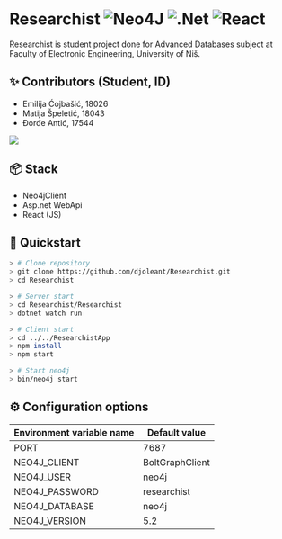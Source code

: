 # Researchist ![Neo4J](https://img.shields.io/badge/Neo4j-008CC1?style=for-the-badge&logo=neo4j&logoColor=white) ![.Net](https://img.shields.io/badge/.NET-5C2D91?style=for-the-badge&logo=.net&logoColor=white) ![React](https://img.shields.io/badge/react-%2320232a.svg?style=for-the-badge&logo=react&logoColor=%2361DAFB)
Researchist is student project done for Advanced Databases subject at Faculty of Electronic Engineering, University of Niš.

## ✨ Contributors (Student, ID)

* Emilija Ćojbašić, 18026
* Matija Špeletić, 18043
* Đorđe Antić, 17544

<a href="https://github.com/djoleant/InternClix/graphs/contributors">
  <img src="https://contrib.rocks/image?repo=djoleant/InternClix" />
</a>

## 📦 Stack
* Neo4jClient
* Asp.net WebApi
* React (JS)

## 🚀 Quickstart

```bash
> # Clone repository
> git clone https://github.com/djoleant/Researchist.git
> cd Researchist

> # Server start
> cd Researchist/Researchist
> dotnet watch run

> # Client start
> cd ../../ResearchistApp
> npm install
> npm start

> # Start neo4j
> bin/neo4j start
```


## ⚙️ Configuration options

| Environment variable name | Default value | 
| ------------------------- | ------------- |
| PORT | 7687 | 
| NEO4J_CLIENT | BoltGraphClient |
| NEO4J_USER | neo4j |
| NEO4J_PASSWORD | researchist |
| NEO4J_DATABASE | neo4j |
| NEO4J_VERSION | 5.2 |

